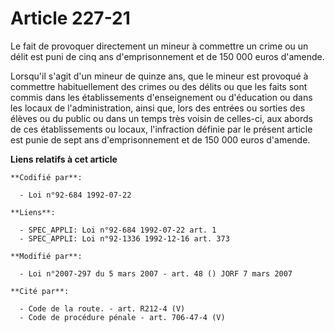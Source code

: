 # Article 227-21

Le fait de provoquer directement un mineur à commettre un crime ou un délit est puni de cinq ans d'emprisonnement et de 150
000 euros d'amende.

Lorsqu'il s'agit d'un mineur de quinze ans, que le mineur est provoqué à commettre habituellement des crimes ou des délits ou
que les faits sont commis dans les établissements d'enseignement ou d'éducation ou dans les locaux de l'administration, ainsi
que, lors des entrées ou sorties des élèves ou du public ou dans un temps très voisin de celles-ci, aux abords de ces
établissements ou locaux, l'infraction définie par le présent article est punie de sept ans d'emprisonnement et de 150 000
euros d'amende.

**Liens relatifs à cet article**

	**Codifié par**:

	  - Loi n°92-684 1992-07-22

	**Liens**:

	  - SPEC_APPLI: Loi n°92-684 1992-07-22 art. 1
	  - SPEC_APPLI: Loi n°92-1336 1992-12-16 art. 373

	**Modifié par**:

	  - Loi n°2007-297 du 5 mars 2007 - art. 48 () JORF 7 mars 2007

	**Cité par**:

	  - Code de la route. - art. R212-4 (V)
	  - Code de procédure pénale - art. 706-47-4 (V)
